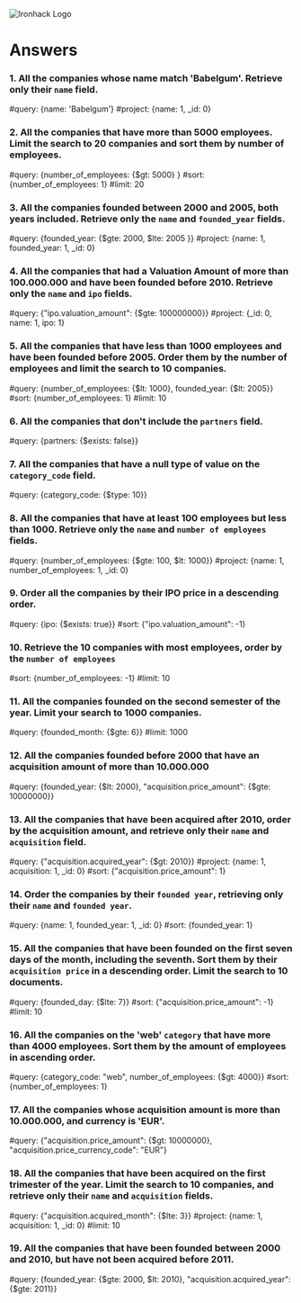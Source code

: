 ![Ironhack Logo](https://i.imgur.com/1QgrNNw.png)

# Answers

### 1. All the companies whose name match 'Babelgum'. Retrieve only their `name` field.

#query: {name: 'Babelgum'}
#project: {name: 1, _id: 0} 


### 2. All the companies that have more than 5000 employees. Limit the search to 20 companies and sort them by **number of employees**.

#query: {number_of_employees: {$gt: 5000} }
#sort: {number_of_employees: 1}
#limit: 20


### 3. All the companies founded between 2000 and 2005, both years included. Retrieve only the `name` and `founded_year` fields.

#query: {founded_year: {$gte: 2000, $lte: 2005 }}
#project: {name: 1, founded_year: 1, _id: 0}

### 4. All the companies that had a Valuation Amount of more than 100.000.000 and have been founded before 2010. Retrieve only the `name` and `ipo` fields.

#query: {"ipo.valuation_amount": {$gte: 100000000}}
#project: {_id: 0, name: 1, ipo: 1} 

### 5. All the companies that have less than 1000 employees and have been founded before 2005. Order them by the number of employees and limit the search to 10 companies.

#query: {number_of_employees: {$lt: 1000}, founded_year: {$lt: 2005}}
#sort: {number_of_employees: 1}
#limit: 10

### 6. All the companies that don't include the `partners` field.

#query: {partners: {$exists: false}}

### 7. All the companies that have a null type of value on the `category_code` field.

#query: {category_code: {$type: 10}}

### 8. All the companies that have at least 100 employees but less than 1000. Retrieve only the `name` and `number of employees` fields.

#query: {number_of_employees: {$gte: 100, $lt: 1000}}
#project: {name: 1, number_of_employees: 1, _id: 0}

### 9. Order all the companies by their IPO price in a descending order.

#query: {ipo: {$exists: true}}
#sort: {"ipo.valuation_amount": -1}


### 10. Retrieve the 10 companies with most employees, order by the `number of employees`

#sort: {number_of_employees: -1}
#limit: 10

### 11. All the companies founded on the second semester of the year. Limit your search to 1000 companies.

#query: {founded_month: {$gte: 6}}
#limit: 1000

### 12. All the companies founded before 2000 that have an acquisition amount of more than 10.000.000

#query: {founded_year: {$lt: 2000}, "acquisition.price_amount": {$gte: 10000000}}

### 13. All the companies that have been acquired after 2010, order by the acquisition amount, and retrieve only their `name` and `acquisition` field.

#query: {"acquisition.acquired_year": {$gt: 2010}}
#project: {name: 1, acquisition: 1, _id: 0}
#sort: {"acquisition.price_amount": 1}

### 14. Order the companies by their `founded year`, retrieving only their `name` and `founded year`.

#query: {name: 1, founded_year: 1, _id: 0}
#sort: {founded_year: 1}

### 15. All the companies that have been founded on the first seven days of the month, including the seventh. Sort them by their `acquisition price` in a descending order. Limit the search to 10 documents.

#query: {founded_day: {$lte: 7}}
#sort: {"acquisition.price_amount": -1}
#limit: 10

### 16. All the companies on the 'web' `category` that have more than 4000 employees. Sort them by the amount of employees in ascending order.

#query: {category_code: "web", number_of_employees: {$gt: 4000}}
#sort: {number_of_employees: 1}

### 17. All the companies whose acquisition amount is more than 10.000.000, and currency is 'EUR'.

#query: {"acquisition.price_amount": {$gt: 10000000}, "acquisition.price_currency_code": "EUR"}

### 18. All the companies that have been acquired on the first trimester of the year. Limit the search to 10 companies, and retrieve only their `name` and `acquisition` fields.

#query: {"acquisition.acquired_month": {$lte: 3}}
#project: {name: 1, acquisition: 1, _id: 0}
#limit: 10

### 19. All the companies that have been founded between 2000 and 2010, but have not been acquired before 2011.

#query: {founded_year: {$gte: 2000, $lt: 2010}, "acquisition.acquired_year": {$gte: 2011}}
